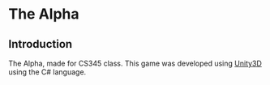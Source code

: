 # The Alpha
## Introduction
The Alpha, made for CS345 class. This game was developed using [Unity3D](https://unity3d.com/) using the C# language.